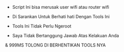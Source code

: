 - Script Ini  bisa merusak user wifi atau router wifi


- Di Sarankan Untuk Berhati hati Dengan Tools Ini





- Tools Ini Tidak Perlu Ngeroot


- Saya Tidak  Bertanggung Jawab Atas Kelakuan Anda



& 999MS    TOLONG DI BERHENTIKAN TOOLS NYA
